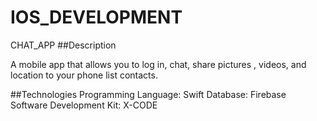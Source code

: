 # IOS_DEVELOPMENT
CHAT_APP
##Description 

A mobile app that allows you to log in, chat, share pictures , videos, and location to your phone list contacts.


##Technologies Programming Language: Swift
 Database: Firebase 
 Software Development Kit: X-CODE 
